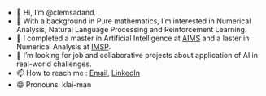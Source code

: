 - 👋 Hi, I’m @clemsadand. 
- 👀 With a background in Pure mathematics, I’m interested in Numerical Analysis, Natural Language Processing and Reinforcement Learning.
- 🌱 I completed a master in Artificial Intelligence at [AIMS](aims.ac.za) and a laster in Numerical Analysis at [IMSP](imsp-benin.com). 
- 💞️ I’m looking for job and collaborative projects about application of AI in real-world challenges. 
- 📫 How to reach me : [Email](clementa@aims.ac.za), [LinkedIn](https://www.linkedin.com/in/clemsadand)
- 😄 Pronouns: klai-man
<!--- ⚡ Fun fact: ...--->

<!---
clemsadand/clemsadand is a ✨ special ✨ repository because its `README.md` (this file) appears on your GitHub profile.
You can click the Preview link to take a look at your changes.
--->
